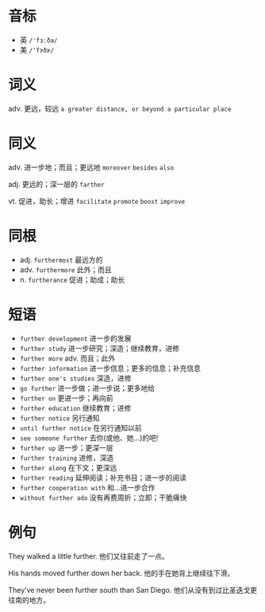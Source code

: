 # 音标

- 英 `/'fɜːðə/`
- 美 `/'fɝðɚ/`

# 词义

adv. 更远，较远
`a greater distance, or beyond a particular place`

# 同义

adv. 进一步地；而且；更远地
`moreover` `besides` `also`

adj. 更远的；深一层的
`farther`

vt. 促进，助长；增进
`facilitate` `promote` `boost` `improve`

# 同根

- adj. `furthermost` 最远方的
- adv. `furthermore` 此外；而且
- n. `furtherance` 促进；助成；助长

# 短语

- `further development` 进一步的发展
- `further study` 进一步研究；深造；继续教育，进修
- `further more` adv. 而且；此外
- `further information` 进一步信息；更多的信息；补充信息
- `further one's studies` 深造，进修
- `go further` 进一步做；进一步说；更多地给
- `further on` 更进一步；再向前
- `further education` 继续教育；进修
- `further notice` 另行通知
- `until further notice` 在另行通知以前
- `see someone further` 去你(或他、她…)的吧!
- `further up` 进一步；更深一层
- `further training` 进修，深造
- `further along` 在下文；更深远
- `further reading` 延伸阅读；补充书目；进一步的阅读
- `further cooperation with` 和…进一步合作
- `without further ado` 没有再费周折；立即；干脆痛快

# 例句

They walked a little further.
他们又往前走了一点。

His hands moved further down her back.
他的手在她背上继续往下滑。

They’ve never been further south than San Diego.
他们从没有到过比圣迭戈更往南的地方。


